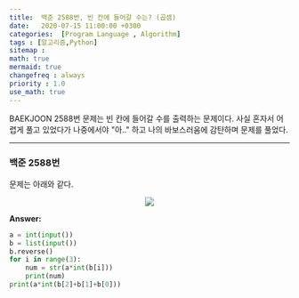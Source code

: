 ```yaml
---
title:  백준 2588번, 빈 칸에 들어갈 수는? (곱셈) 
date:   2020-07-15 11:00:00 +0300
categories:  [Program Language , Algorithm]
tags : [알고리즘,Python]
sitemap :
math: true
mermaid: true
changefreq : always
priority : 1.0
use_math: true
---
```



BAEKJOON 2588번 문제는 빈 칸에 들어갈 수를 출력하는 문제이다. 사실 혼자서 어렵게 풀고 있었다가 나중에서야 "아.." 하고 나의 바보스러움에 감탄하며 문제를 풀었다. 


----------

### 백준 2588번 

문제는 아래와 같다.

<center><img src="../../assets/images/baekjoon5.png" ></center>

**Answer:**

```python 
a = int(input())
b = list(input())
b.reverse()
for i in range(3):
    num = str(a*int(b[i]))
    print(num)
print(a*int(b[2]+b[1]+b[0]))
```
